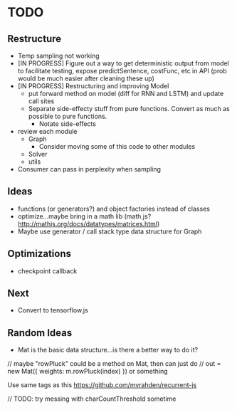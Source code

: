 # TODO

## Restructure

* Temp sampling not working
* [IN PROGRESS] Figure out a way to get deterministic output from model to facilitate testing, expose predictSentence, costFunc, etc in API (prob would be much easier after cleaning these up)
* [IN PROGRESS] Restructuring and improving Model
  * put forward method on model (diff for RNN and LSTM) and update call sites
  * Separate side-effecty stuff from pure functions. Convert as much as possible to pure functions.
    * Notate side-effects
* review each module
  * Graph
    * Consider moving some of this code to other modules
  * Solver
  * utils
* Consumer can pass in perplexity when sampling

## Ideas

* functions (or generators?) and object factories instead of classes
* optimize...maybe bring in a math lib (math.js? http://mathjs.org/docs/datatypes/matrices.html)
* Maybe use generator / call stack type data structure for Graph

## Optimizations

* checkpoint callback

## Next

* Convert to tensorflow.js

## Random Ideas

* Mat is the basic data structure...is there a better way to do it?

// maybe "rowPluck" could be a method on Mat, then can just do
// out = new Mat({ weights: m.rowPluck(index) }) or something

Use same tags as this https://github.com/mvrahden/recurrent-js

// TODO: try messing with charCountThreshold sometime
